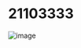 # 21103333
![image](https://github.com/Deepanshibhardwaj/21103333/assets/124522200/d95fa4cc-ed7a-408b-821c-8c7e307417d8)
